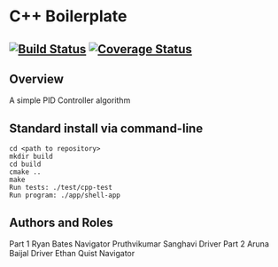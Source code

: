 # C++ Boilerplate
[![Build Status](https://travis-ci.org/Pruthvi-Sanghavi/Pid_group10_team2.svg?branch=master)](https://travis-ci.org/Pruthvi-Sanghavi/Pid_group10_team2)
[![Coverage Status](https://coveralls.io/repos/github/Pruthvi-Sanghavi/Pid_group10_team2/badge.svg?branch=master)](https://coveralls.io/github/Pruthvi-Sanghavi/Pid_group10_team2?branch=master)
---

## Overview

A simple PID Controller algorithm

## Standard install via command-line
```
cd <path to repository>
mkdir build
cd build
cmake ..
make
Run tests: ./test/cpp-test
Run program: ./app/shell-app
```

## Authors and Roles
Part 1
Ryan Bates                 Navigator
Pruthvikumar Sanghavi      Driver
Part 2
Aruna Baijal			   Driver
Ethan Quist				   Navigator
